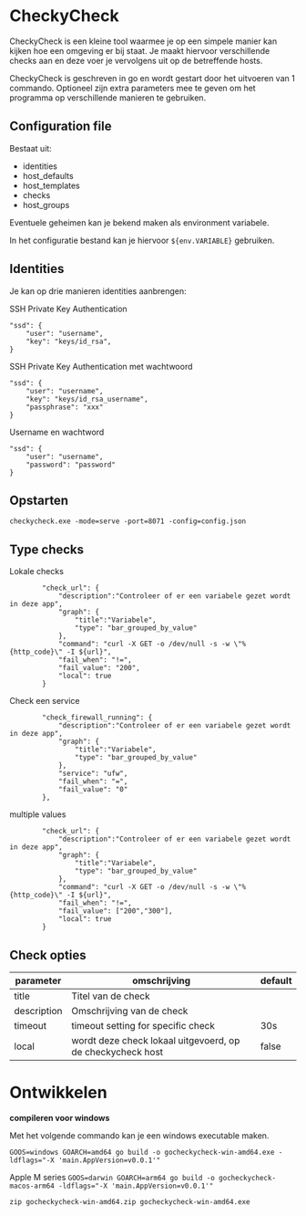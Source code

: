 # CheckyCheck

CheckyCheck is een kleine tool waarmee je op een simpele manier kan kijken hoe een omgeving er bij staat.
Je maakt hiervoor verschillende checks aan en deze voer je vervolgens uit op de betreffende hosts.

CheckyCheck is geschreven in go en wordt gestart door het uitvoeren van 1 commando. Optioneel zijn extra parameters mee te geven om het programma op verschillende manieren te gebruiken.


## Configuration file

Bestaat uit:

- identities
- host_defaults
- host_templates
- checks
- host_groups

Eventuele geheimen kan je bekend maken als environment variabele. 

In het configuratie bestand kan je hiervoor `${env.VARIABLE}` gebruiken. 

## Identities

Je kan op drie manieren identities aanbrengen:

SSH Private Key Authentication

```
"ssd": {
    "user": "username",
    "key": "keys/id_rsa",
}
```        

SSH Private Key Authentication met wachtwoord

```
"ssd": {
    "user": "username",
    "key": "keys/id_rsa_username",
    "passphrase": "xxx"
}
```        

Username en wachtword

```
"ssd": {
    "user": "username",
    "password": "password"
}
```        

## Opstarten

`checkycheck.exe -mode=serve -port=8071 -config=config.json`


## Type checks

Lokale checks

```
        "check_url": {
            "description":"Controleer of er een variabele gezet wordt in deze app",
            "graph": {
                "title":"Variabele",
                "type": "bar_grouped_by_value"
            },
            "command": "curl -X GET -o /dev/null -s -w \"%{http_code}\" -I ${url}",
            "fail_when": "!=",
            "fail_value": "200",
            "local": true
        }
```

Check een service

```
        "check_firewall_running": {
            "description":"Controleer of er een variabele gezet wordt in deze app",
            "graph": {
                "title":"Variabele",
                "type": "bar_grouped_by_value"
            },
            "service": "ufw",
            "fail_when": "=",
            "fail_value": "0"
        },
```

multiple values

```
        "check_url": {
            "description":"Controleer of er een variabele gezet wordt in deze app",
            "graph": {
                "title":"Variabele",
                "type": "bar_grouped_by_value"
            },
            "command": "curl -X GET -o /dev/null -s -w \"%{http_code}\" -I ${url}",
            "fail_when": "!=",
            "fail_value": ["200","300"],
            "local": true
        }
```

## Check opties

| parameter | omschrijving | default |
| --------- | ------------ | ------- |
| title     | Titel van de check | |
| description | Omschrijving van de check | |
| timeout | timeout setting for specific check | 30s |
| local | wordt deze check lokaal uitgevoerd, op de checkycheck host | false |

# Ontwikkelen

**compileren voor windows**

Met het volgende commando kan je een windows executable maken.

`GOOS=windows GOARCH=amd64 go build -o gocheckycheck-win-amd64.exe -ldflags="-X 'main.AppVersion=v0.0.1'"`

Apple M series
`GOOS=darwin GOARCH=arm64 go build -o gocheckycheck-macos-arm64 -ldflags="-X 'main.AppVersion=v0.0.1'"`

`zip gocheckycheck-win-amd64.zip gocheckycheck-win-amd64.exe`

